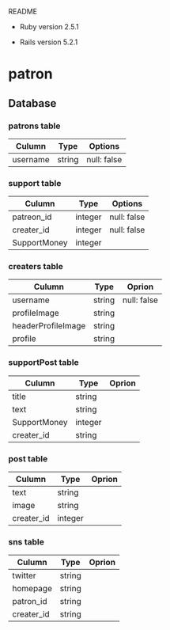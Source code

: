 README

* Ruby version
2.5.1

* Rails version
5.2.1

# patron

## Database

### patrons table
|Culumn|Type|Options|
|------|----|-------|
|username|string|null: false|

### support table
|Culumn|Type|Options|
|------|----|-------|
|patreon_id|integer|null: false|
|creater_id|integer|null: false|
|SupportMoney|integer|


### creaters table
|Culumn|Type|Oprion|
|------|----|------|
|username|string|null: false|
|profileImage|string|
|headerProfileImage|string|
|profile|string|

### supportPost table
|Culumn|Type|Oprion|
|------|----|------|
|title|string|
|text|string|
|SupportMoney|integer|
|creater_id|string|


### post table
|Culumn|Type|Oprion|
|------|----|------|
|text|string|
|image|string|
|creater_id|integer|


### sns table
|Culumn|Type|Oprion|
|------|----|------|
|twitter|string|
|homepage|string|
|patron_id|string|
|creater_id|string|


